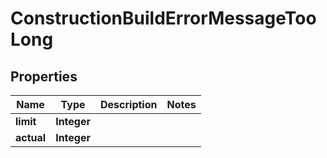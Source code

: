 

# ConstructionBuildErrorMessageTooLong


## Properties

Name | Type | Description | Notes
------------ | ------------- | ------------- | -------------
**limit** | **Integer** |  | 
**actual** | **Integer** |  | 



